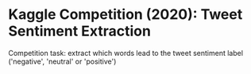 # Kaggle Competition (2020): Tweet Sentiment Extraction

Competition task: extract which words lead to the tweet sentiment label ('negative', 'neutral' or 'positive')


